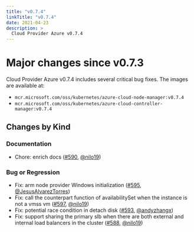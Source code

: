 ```yaml
---
title: "v0.7.4"
linkTitle: "v0.7.4"
date: 2021-04-23
description: >
  Cloud Provider Azure v0.7.4
--- 
```


# Major changes since v0.7.3

Cloud Provider Azure v0.7.4 includes several critical bug fixes. The images are available at:

- `mcr.microsoft.com/oss/kubernetes/azure-cloud-node-manager:v0.7.4`
- `mcr.microsoft.com/oss/kubernetes/azure-cloud-controller-manager:v0.7.4`

## Changes by Kind

### Documentation

- Chore: enrich docs ([#590](https://github.com/kubernetes-sigs/cloud-provider-azure/pull/590), [@nilo19](https://github.com/nilo19))

### Bug or Regression

- Fix: arm node provider Windows initialization ([#595](https://github.com/kubernetes-sigs/cloud-provider-azure/pull/595), [@JesusAlvarezTorres](https://github.com/JesusAlvarezTorres))
- Fix: call the counterpart function of availabilitySet when the instance is not a vmss vm ([#597](https://github.com/kubernetes-sigs/cloud-provider-azure/pull/597), [@nilo19](https://github.com/nilo19))
- Fix: potential race condition in detach disk ([#593](https://github.com/kubernetes-sigs/cloud-provider-azure/pull/593), [@andyzhangx](https://github.com/andyzhangx))
- Fix: support sharing the primary slb when there are both external and internal load balancers in the cluster ([#588](https://github.com/kubernetes-sigs/cloud-provider-azure/pull/588), [@nilo19](https://github.com/nilo19))
